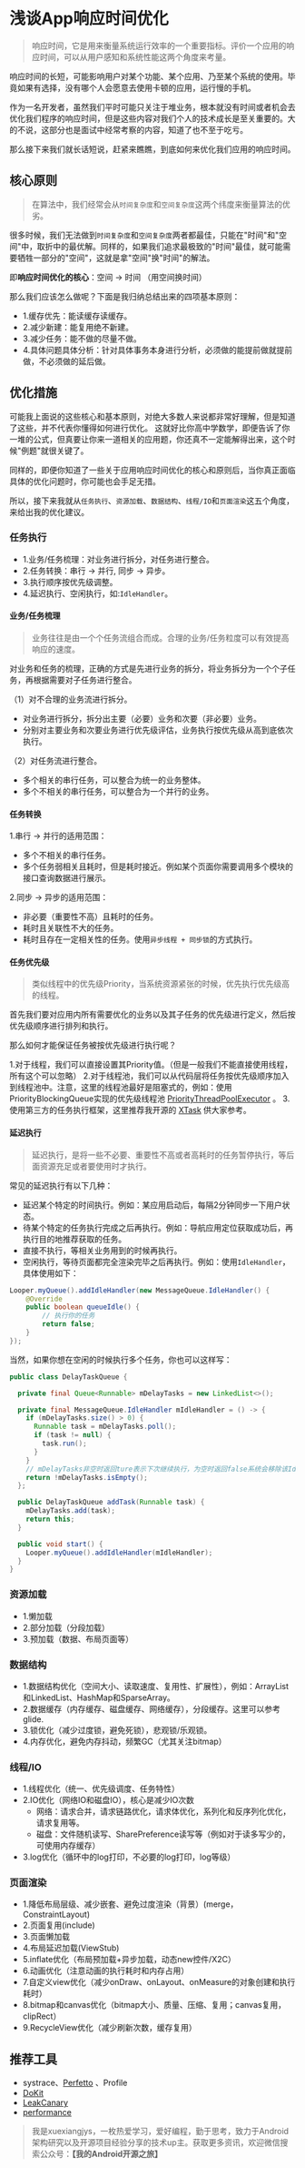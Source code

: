 # 浅谈App响应时间优化

> 响应时间，它是用来衡量系统运行效率的一个重要指标。评价一个应用的响应时间，可以从用户感知和系统性能这两个角度来考量。

响应时间的长短，可能影响用户对某个功能、某个应用、乃至某个系统的使用。毕竟如果有选择，没有哪个人会愿意去使用卡顿的应用，运行慢的手机。

作为一名开发者，虽然我们平时可能只关注于堆业务，根本就没有时间或者机会去优化我们程序的响应时间，但是这些内容对我们个人的技术成长是至关重要的。大的不说，这部分也是面试中经常考察的内容，知道了也不至于吃亏。

那么接下来我们就长话短说，赶紧来瞧瞧，到底如何来优化我们应用的响应时间。

## 核心原则

> 在算法中，我们经常会从`时间复杂度`和`空间复杂度`这两个纬度来衡量算法的优劣。

很多时候，我们无法做到`时间复杂度`和`空间复杂度`两者都最佳，只能在"时间"和"空间"中，取折中的最优解。同样的，如果我们追求最极致的"时间"最佳，就可能需要牺牲一部分的"空间"，这就是拿"空间"换"时间"的解法。

即**响应时间优化的核心**：空间 -> 时间 （用空间换时间）

那么我们应该怎么做呢？下面是我归纳总结出来的四项基本原则：

* 1.缓存优先：能读缓存读缓存。
* 2.减少新建：能复用绝不新建。
* 3.减少任务：能不做的尽量不做。
* 4.具体问题具体分析：针对具体事务本身进行分析，必须做的能提前做就提前做，不必须做的延后做。

## 优化措施

可能我上面说的这些核心和基本原则，对绝大多数人来说都非常好理解，但是知道了这些，并不代表你懂得如何进行优化。 这就好比你高中学数学，即便告诉了你一堆的公式，但真要让你来一道相关的应用题，你还真不一定能解得出来，这个时候"例题"就很关键了。

同样的，即便你知道了一些关于应用响应时间优化的核心和原则后，当你真正面临具体的优化问题时，你可能也会手足无措。

所以，接下来我就从`任务执行`、`资源加载`、`数据结构`、`线程/IO`和`页面渲染`这五个角度，来给出我的优化建议。

### 任务执行

* 1.业务/任务梳理：对业务进行拆分，对任务进行整合。
* 2.任务转换：串行 -> 并行, 同步 -> 异步。
* 3.执行顺序按优先级调整。
* 4.延迟执行、空闲执行，如:`IdleHandler`。

#### 业务/任务梳理

> 业务往往是由一个个任务流组合而成。合理的业务/任务粒度可以有效提高响应的速度。

对业务和任务的梳理，正确的方式是先进行业务的拆分，将业务拆分为一个个子任务，再根据需要对子任务进行整合。

（1）对不合理的业务流进行拆分。

* 对业务进行拆分，拆分出主要（必要）业务和次要（非必要）业务。
* 分别对主要业务和次要业务进行优先级评估，业务执行按优先级从高到底依次执行。

（2）对任务流进行整合。

* 多个相关的串行任务，可以整合为统一的业务整体。
* 多个不相关的串行任务，可以整合为一个并行的业务。

#### 任务转换

1.串行 -> 并行的适用范围： 

* 多个不相关的串行任务。
* 多个任务弱相关且耗时，但是耗时接近。例如某个页面你需要调用多个模块的接口查询数据进行展示。

2.同步 -> 异步的适用范围：

* 非必要（重要性不高）且耗时的任务。
* 耗时且关联性不大的任务。
* 耗时且存在一定相关性的任务。使用`异步线程 + 同步锁`的方式执行。

#### 任务优先级

> 类似线程中的优先级Priority，当系统资源紧张的时候，优先执行优先级高的线程。

首先我们要对应用内所有需要优化的业务以及其子任务的优先级进行定义，然后按优先级顺序进行排列和执行。

那么如何才能保证任务被按优先级进行执行呢？

1.对于线程，我们可以直接设置其Priority值。（但是一般我们不能直接使用线程，所有这个可以忽略）
2.对于线程池，我们可以从代码层将任务按优先级顺序加入到线程池中。注意，这里的线程池最好是阻塞式的，例如：使用PriorityBlockingQueue实现的优先级线程池 [PriorityThreadPoolExecutor](https://github.com/xuexiangjys/XTask/blob/master/xtask-thread/src/main/java/com/xuexiang/xtask/thread/pool/PriorityThreadPoolExecutor.java) 。
3.使用第三方的任务执行框架，这里推荐我开源的 [XTask](https://github.com/xuexiangjys/XTask) 供大家参考。

#### 延迟执行

> 延迟执行，是将一些不必要、重要性不高或者高耗时的任务暂停执行，等后面资源充足或者要使用时才执行。

常见的延迟执行有以下几种：

* 延迟某个特定的时间执行。例如：某应用启动后，每隔2分钟同步一下用户状态。
* 待某个特定的任务执行完成之后再执行。例如：导航应用定位获取成功后，再执行目的地推荐获取的任务。
* 直接不执行，等相关业务用到的时候再执行。
* 空闲执行，等待页面都完全渲染完毕之后再执行。例如：使用`IdleHandler`，具体使用如下：

```java
Looper.myQueue().addIdleHandler(new MessageQueue.IdleHandler() {
    @Override
    public boolean queueIdle() {
        // 执行你的任务
        return false;
    }
});
```

当然，如果你想在空闲的时候执行多个任务，你也可以这样写：

```java
public class DelayTaskQueue {

  private final Queue<Runnable> mDelayTasks = new LinkedList<>();

  private final MessageQueue.IdleHandler mIdleHandler = () -> {
    if (mDelayTasks.size() > 0) {
      Runnable task = mDelayTasks.poll();
      if (task != null) {
        task.run();
      }
    }
    // mDelayTasks非空时返回ture表示下次继续执行，为空时返回false系统会移除该IdleHandler不再执行
    return !mDelayTasks.isEmpty();
  };

  public DelayTaskQueue addTask(Runnable task) {
    mDelayTasks.add(task);
    return this;
  }

  public void start() {
    Looper.myQueue().addIdleHandler(mIdleHandler);
  }
}
```

### 资源加载

* 1.懒加载
* 2.部分加载（分段加载）
* 3.预加载（数据、布局页面等）

### 数据结构

* 1.数据结构优化（空间大小、读取速度、复用性、扩展性），例如：ArrayList和LinkedList、HashMap和SparseArray。
* 2.数据缓存（内存缓存、磁盘缓存、网络缓存），分段缓存。这里可以参考glide.
* 3.锁优化（减少过度锁，避免死锁），悲观锁/乐观锁。
* 4.内存优化，避免内存抖动，频繁GC（尤其关注bitmap）

### 线程/IO

* 1.线程优化（统一、优先级调度、任务特性）
* 2.IO优化（网络IO和磁盘IO），核心是减少IO次数
    * 网络：请求合并，请求链路优化，请求体优化，系列化和反序列化优化，请求复用等。
    * 磁盘：文件随机读写、SharePreference读写等（例如对于读多写少的，可使用内存缓存）
* 3.log优化（循环中的log打印，不必要的log打印，log等级）

### 页面渲染

* 1.降低布局层级、减少嵌套、避免过度渲染（背景）(merge，ConstraintLayout)
* 2.页面复用(include)
* 3.页面懒加载
* 4.布局延迟加载(ViewStub)
* 5.inflate优化（布局预加载+异步加载，动态new控件/X2C）
* 6.动画优化（注意动画的执行耗时和内存占用）
* 7.自定义view优化（减少onDraw、onLayout、onMeasure的对象创建和执行耗时）
* 8.bitmap和canvas优化（bitmap大小、质量、压缩、复用；canvas复用，clipRect）
* 9.RecycleView优化（减少刷新次数，缓存复用）

## 推荐工具

* systrace、[Perfetto](https://ui.perfetto.dev/#!/) 、Profile
* [DoKit](https://github.com/didi/DoKit)
* [LeakCanary](https://github.com/square/leakcanary)
* [performance](https://github.com/xanderwang/performance)

> 我是xuexiangjys，一枚热爱学习，爱好编程，勤于思考，致力于Android架构研究以及开源项目经验分享的技术up主。获取更多资讯，欢迎微信搜索公众号：**【我的Android开源之旅】**

